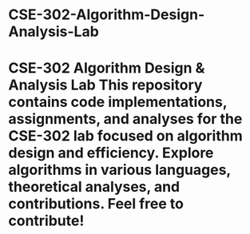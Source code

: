 # CSE-302-Algorithm-Design-Analysis-Lab
# CSE-302 Algorithm Design &amp; Analysis Lab  This repository contains code implementations, assignments, and analyses for the CSE-302 lab focused on algorithm design and efficiency. Explore algorithms in various languages, theoretical analyses, and contributions.   Feel free to contribute!

